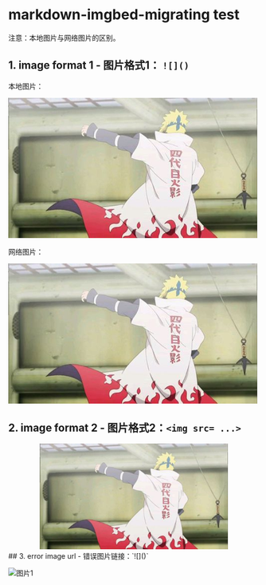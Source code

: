 # markdown-imgbed-migrating test



注意：本地图片与网络图片的区别。

## 1. image format 1 - 图片格式1： `![]()`

本地图片：

![图片1](assets/20230522220552257.jpg)

网络图片：

![图片1](assets/20230522220552290.jpg)



## 2. image format 2 - 图片格式2：`<img src= ...>`

<div align=center>
    <img src=assets/20230522220552464.jpg width=75% />
</div>
## 3. error image url - 错误图片链接：`![]()`

![图片1](https://img2.baidu.com/it/u=1079474055,165723878xxxx)
